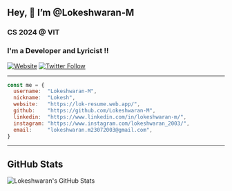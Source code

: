 

## Hey, 👋  I’m @Lokeshwaran-M

### CS 2024 @ VIT
### I'm a Developer and Lyricist !!



[![Website](https://img.shields.io/website?label=lokeshwaran&style=for-the-badge&url=https://lok-resume.web.app/)](https://lok-resume.web.app/)
[![Twitter Follow](https://img.shields.io/twitter/follow/lokeshwaran?color=1DA1F2&logo=twitter&style=for-the-badge)](https://twitter.com/intent/follow?original_referer=https://twitter.com/lokeshwaran_23)

---
```javascript
const me = {
  username:  "Lokeshwaran-M",
  nickname:  "Lokesh",
  website:   "https://lok-resume.web.app/",
  github:    "https://github.com/Lokeshwaran-M",
  linkedin:  "https://www.linkedin.com/in/lokeshwaran-m/",
  instagram: "https://www.instagram.com/lokeshwaran_2003/",
  email:     "lokeshwaran.m23072003@gmail.com",
}
```


---
## GitHub Stats

 <img align="left" alt="Lokeshwaran's GitHub Stats" src="https://github-readme-stats.vercel.app/api?username=Lokeshwaran-M&show_icons=true&hide_border=true" />

<!-- ![Visitors](https://visitor-badge.laobi.icu/badge?page_id=Lokeshwaran-M) -->

[website]: https://lok-resume.web.app/
[twitter]: https://twitter.com/lokeshwaran_23
[linkedin]: https://www.linkedin.com/in/lokeshwaran-m/

